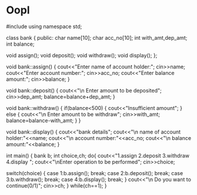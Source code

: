 # Oopl
#include<iostream>
using namespace std;

class bank
{
public:
char name[10];
char acc_no[10];
int with_amt,dep_amt;
int balance;

void assign();
void deposit();
void withdraw();
void display();
};

void bank::assign()
{
cout<<"Enter name of account holder:";
cin>>name;
cout<<"Enter account number:";
cin>>acc_no;
cout<<"Enter balance amount:";
cin>>balance;
}

void bank::deposit()
{
cout<<"\n Enter amount to be deposited";
cin>>dep_amt;
balance=balance+dep_amt;
}

void bank::withdraw()
{
if(balance<500)
{
cout<<"Insufficient amount";
}
else
{
cout<<"\n Enter amount to be withdraw";
cin>>with_amt;
balance=balance-with_amt;
}
}

void bank::display()
{
cout<<"bank details";
cout<<"\n name of account holder:"<<name;
cout<<"\n account number:"<<acc_no;
cout<<"\n balance amount:"<<balance;
}

int main()
{
bank b;
int choice,ch;
do{
cout<<"1.assign 2.deposit 3.withdraw 4.display ";
cout<<"\nEnter operation to be performed";
cin>>choice;

switch(choice)
{
case 1:b.assign();
       break;
case 2:b.deposit();
       break;
case 3:b.withdraw();
       break;
case 4:b.display();
       break;
}
cout<<"\n Do you want to continue(0/1)";
cin>>ch;
}
while(ch==1);
}
